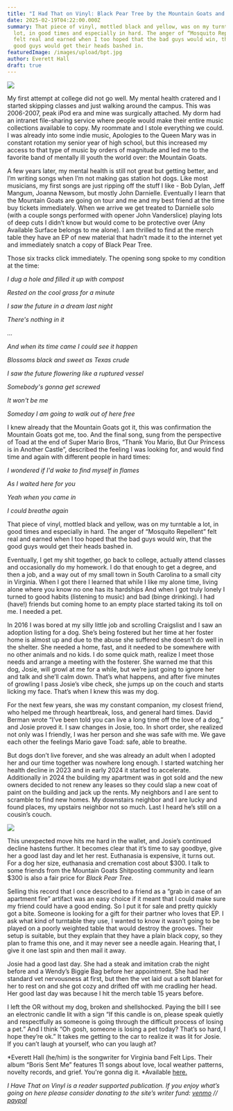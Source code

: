 ```yaml
---
title: "I Had That on Vinyl: Black Pear Tree by the Mountain Goats and Kaki King"
date: 2025-02-19T04:22:00.000Z
summary: That piece of vinyl, mottled black and yellow, was on my turntable a
  lot, in good times and especially in hard. The anger of “Mosquito Repellent”
  felt real and earned when I too hoped that the bad guys would win, that the
  good guys would get their heads bashed in.
featuredImage: /images/upload/bpt.jpg
author: Everett Hall
draft: true
---
```

![](/images/upload/bpt2.jpg)

My first attempt at college did not go well. My mental health cratered and I started skipping classes and just walking around the campus. This was 2006-2007, peak iPod era and mine was surgically attached. My dorm had an intranet file-sharing service where people would make their entire music collections available to copy. My roommate and I stole everything we could. I was already into some indie music, Apologies to the Queen Mary was in constant rotation my senior year of high school, but this increased my access to that type of music by orders of magnitude and led me to the favorite band of mentally ill youth the world over: the Mountain Goats.

A few years later, my mental health is still not great but getting better, and I’m writing songs when I’m not making gas station hot dogs. Like most musicians, my first songs are just ripping off the stuff I like - Bob Dylan, Jeff Mangum, Joanna Newsom, but mostly John Darnielle. Eventually I learn that the Mountain Goats are going on tour and me and my best friend at the time buy tickets immediately. When we arrive we get treated to Darnielle solo (with a couple songs performed with opener John Vanderslice) playing lots of deep cuts I didn’t know but would come to be protective over (Any Available Surface belongs to me alone). I am thrilled to find at the merch table they have an EP of new material that hadn’t made it to the internet yet and immediately snatch a copy of Black Pear Tree.

Those six tracks click immediately. The opening song spoke to my condition at the time:

*I dug a hole and filled it up with compost*

*Rested on the cool grass for a minute*

*I saw the future in a dream last night*

*There's nothing in it*

*…*

*And when its time came I could see it happen*

*Blossoms black and sweet as Texas crude*

*I saw the future flowering like a ruptured vessel*

*Somebody's gonna get screwed*

*It won't be me*

*Someday I am going to walk out of here free*

I knew already that the Mountain Goats got it, this was confirmation the Mountain Goats got me, too. And the final song, sung from the perspective of Toad at the end of Super Mario Bros, “Thank You Mario, But Our Princess is in Another Castle”, described the feeling I was looking for, and would find time and again with different people in hard times:

*I wondered if I'd wake to find myself in flames*

*As I waited here for you*

*Yeah when you came in*

*I could breathe again*

That piece of vinyl, mottled black and yellow, was on my turntable a lot, in good times and especially in hard. The anger of “Mosquito Repellent” felt real and earned when I too hoped that the bad guys would win, that the good guys would get their heads bashed in.

Eventually, I get my shit together, go back to college, actually attend classes and occasionally do my homework. I do that enough to get a degree, and then a job, and a way out of my small town in South Carolina to a small city in Virginia. When I got there I learned that while I like my alone time, living alone where you know no one has its hardships And when I got truly lonely I turned to good habits (listening to music) and bad (binge drinking). I had (have!) friends but coming home to an empty place started taking its toll on me. I needed a pet.

In 2016 I was bored at my silly little job and scrolling Craigslist and I saw an adoption listing for a dog. She’s being fostered but her time at her foster home is almost up and due to the abuse she suffered she doesn’t do well in the shelter. She needed a home, fast, and it needed to be somewhere with no other animals and no kids. I do some quick math, realize I meet those needs and arrange a meeting with the fosterer. She warned me that this dog, Josie, will growl at me for a while, but we’re just going to ignore her and talk and she’ll calm down. That’s what happens, and after five minutes of growling I pass Josie’s vibe check, she jumps up on the couch and starts licking my face. That’s when I knew this was my dog.

For the next few years, she was my constant companion, my closest friend, who helped me through heartbreak, loss, and general hard times. David Berman wrote “I’ve been told you can live a long time off the love of a dog,” and Josie proved it. I saw changes in Josie, too. In short order, she realized not only was I friendly, I was her person and she was safe with me. We gave each other the feelings Mario gave Toad: safe, able to breathe.

But dogs don’t live forever, and she was already an adult when I adopted her and our time together was nowhere long enough. I started watching her health decline in 2023 and in early 2024 it started to accelerate. Additionally in 2024 the building my apartment was in got sold and the new owners decided to not renew any leases so they could slap a new coat of paint on the building and jack up the rents. My neighbors and I are sent to scramble to find new homes. My downstairs neighbor and I are lucky and found places, my upstairs neighbor not so much. Last I heard he’s still on a cousin’s couch.

![](/images/upload/dog.jpg)

This unexpected move hits me hard in the wallet, and Josie’s continued decline hastens further. It becomes clear that it’s time to say goodbye, give her a good last day and let her rest. Euthanasia is expensive, it turns out. For a dog her size, euthanasia and cremation cost about $300. I talk to some friends from the Mountain Goats Shitposting community and learn $300 is also a fair price for *Black Pear Tree.*

Selling this record that I once described to a friend as a “grab in case of an apartment fire” artifact was an easy choice if it meant that I could make sure my friend could have a good ending. So I put it for sale and pretty quickly got a bite. Someone is looking for a gift for their partner who loves that EP. I ask what kind of turntable they use, I wanted to know it wasn’t going to be played on a poorly weighted table that would destroy the grooves. Their setup is suitable, but they explain that they have a plain black copy, so they plan to frame this one, and it may never see a needle again. Hearing that, I give it one last spin and then mail it away.

Josie had a good last day. She had a steak and imitation crab the night before and a Wendy’s Biggie Bag before her appointment. She had her standard vet nervousness at first, but then the vet laid out a soft blanket for her to rest on and she got cozy and drifted off with me cradling her head. Her good last day was because I hit the merch table 15 years before.

I left the OR without my dog, broken and shellshocked. Paying the bill I see an electronic candle lit with a sign “If this candle is on, please speak quietly and respectfully as someone is going through the difficult process of losing a pet.” And I think “Oh gosh, someone is losing a pet today? That’s so hard, I hope they’re ok.” It takes me getting to the car to realize it was lit for Josie. If you can’t laugh at yourself, who can you laugh at?

*Everett Hall (he/him) is the songwriter for Virginia band Felt Lips. Their album “Boris Sent Me” features 11 songs about love, local weather patterns, novelty records, and grief. You're gonna dig it. [](https://feltlips.bandcamp.com/album/boris-sent-me)*Available [here. ](https://feltlips.bandcamp.com/album/boris-sent-me)

*[](https://feltlips.bandcamp.com/album/boris-sent-me)I Have That on Vinyl is a reader supported publication. If you enjoy what’s going on here please consider donating to the site’s writer fund: [venmo](https://account.venmo.com/u/Michele-Catalano2659) // [paypal](https://www.paypal.com/paypalme/goingitaloneny?country.x=US&locale.x=en_US)*
